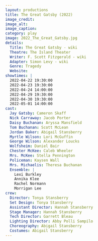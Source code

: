 ```yaml
---
layout: productions
title: The Great Gatsby (2022)
image_credit: 
image_alt:
image_caption:
category: play
image: 2022_The_Great_Gatsby.jpg
details:
  Title: The Great Gatsby - wiki
  Theatre: The Island Theater
  Writer: F. Scott Fitzgerald - wiki
  Adapter: Simon Levy - wiki
  Genre: Tragedy
  Website: 
showtimes: |
  2022-04-22 19:30:00
  2022-04-23 19:30:00
  2022-04-24 14:00:00
  2022-04-29 19:30:00
  2022-04-30 19:30:00
  2022-05-01 14:00:00
cast:
  Jay Gatsby: Cameron Skaff
  Nick Carraway: Jacob Porter
  Daisy Buchanan: Aryssa Mansfield
  Tom Buchanan: Scott McLean
  Jordan Baker: Abigail Stansberry
  Myrtle Wilson: Lori McGuffin
  George Wilson: Alexander Loucks
  Wolfsheim: Daniel Bair
  Chester McKee: Caleb Wheeler
  Mrs. McKee: Stella Pennington
  Policeman: Kaysen Wall
  Mrs. Michaelis: Theresa Buchanan
  Ensemble: |
    Lexi Burkley
    Annika Klee
    Rachel Normann
    Morrigan Lee
crew:
  Director: Tonya Stansberry
  Set Design: Tonya Stansberry
  Assistant Director: Hannah Stansberry
  Stage Manager: Hannah Stansberry
  Tech Director: Garrett Bleau
  Lighting Director: Abby Polli Sampilo
  Choreography: Abigail Stansberry 
  Costumes: Abigail Stansberry
---
```


